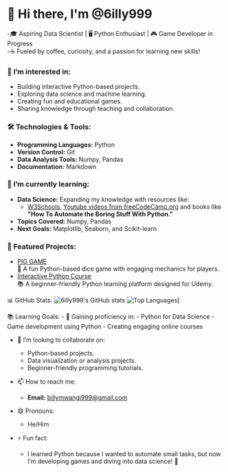 # 👋 Hi there, I'm @6illy999
  -🎓 Aspiring Data Scientist | 🖥️ Python Enthusiast | 🎮 Game Developer in Progress  
  -☕ Fueled by coffee, curiosity, and a passion for learning new skills!

### 👀 I’m interested in:  
  - Building interactive Python-based projects.
  - Exploring data science and machine learning.
  - Creating fun and educational games.
  - Sharing knowledge through teaching and collaboration.  
  
### 🛠️ Technologies & Tools:  
  - **Programming Languages:** Python
  - **Version Control:** Git
  - **Data Analysis Tools:** Numpy, Pandas
  - **Documentation:** Markdown 

### 🌱 I’m currently learning:  
  - **Data Science:** Expanding my knowledge with resources like:
    - [W3Schools](https://www.w3schools.com/), [Youtube videos from freeCodeCamp.org](https://youtu.be/GPVsHOlRBBI?si=rSUTmpV_rTKPskIp) and books like **"How To Automate the Boring Stuff With 
            Python."**
  - **Topics Covered:** Numpy, Pandas
  - **Next Goals:** Matplotlib, Seaborn, and Scikit-learn
  
### 🌟 Featured Projects:  
  - [PIG GAME](https://github.com/6illy999/PIG_GAME)  
    🎲 A fun Python-based dice game with engaging mechanics for players.
  - [Interactive Python Course](https://github.com/6illy999/PythonCourse)  
    📚 A beginner-friendly Python learning platform designed for Udemy.
  
  📊 GitHub Stats:
    ![6illy999's GitHub stats](https://github-readme-stats.vercel.app/api?username=6illy999&show_icons=true&theme=radical)
    ![Top Languages](https://github-readme-stats.vercel.app/api/top-langs/?username=6illy999&layout=compact&theme=radical)]
  
  📚 Learning Goals:
    - 🚀 Gaining proficiency in:
      - Python for Data Science
      - Game development using Python
      - Creating engaging online courses
  
- 💞️ I’m looking to collaborate on:
     - Python-based projects.
     - Data visualization or analysis projects.
     - Beginner-friendly programming tutorials.
        
- 📫 How to reach me:
    - **Email:** [billymwangi999@gmail.com](mailto:billymwangi999@gmail.com)
  
- 😄 Pronouns:
  - He/Him
  
- ⚡ Fun fact:
  - I learned Python because I wanted to automate small tasks, but now I’m developing games and diving into data science! 🚀

<!---
6illy999/6illy999 is a ✨ special ✨ repository because its `README.md` (this file) appears on your GitHub profile.
You can click the Preview link to take a look at your changes.
--->
